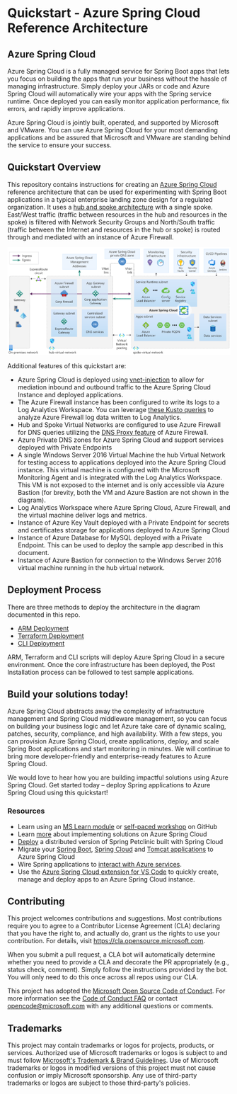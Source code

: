 # Quickstart - Azure Spring Cloud Reference Architecture

## Azure Spring Cloud

Azure Spring Cloud is a fully managed service for Spring Boot apps that lets you focus on 
building the apps that run your business without the hassle of managing infrastructure. 
Simply deploy your JARs or code and Azure Spring Cloud will automatically wire your apps with 
the Spring service runtime. Once deployed you can easily monitor application performance, 
fix errors, and rapidly improve applications.

Azure Spring Cloud is jointly built, operated, and supported by Microsoft and VMware. 
You can use Azure Spring Cloud for your most demanding applications and be assured 
that Microsoft and VMware are standing behind the service to ensure your success.

## Quickstart Overview

This repository contains instructions for creating an 
[Azure Spring Cloud](https://docs.microsoft.com/en-us/azure/spring-cloud/spring-cloud-overview)
reference architecture that can be used for experimenting with Spring Boot 
applications in a typical enterprise landing zone design for a regulated organization. 
It uses a [hub and spoke architecture](https://docs.microsoft.com/en-us/azure/architecture/reference-architectures/hybrid-networking/hub-spoke) 
with a single spoke.  East/West traffic (traffic between resources in the hub and resources in the 
spoke) is filtered with Network Security Groups and North/South traffic (traffic between the 
Internet and resources in the hub or spoke) is routed through and mediated with an instance of 
Azure Firewall.  

![lab image](images/architecture-private.svg)

Additional features of this quickstart are:

* Azure Spring Cloud is deployed using [vnet-injection](https://docs.microsoft.com/en-us/azure/spring-cloud/spring-cloud-tutorial-deploy-in-azure-virtual-network) 
to allow for mediation inbound and outbound traffic to the Azure Spring Cloud Instance and deployed applications.
* The Azure Firewall instance has been configured to write its logs to a Log Analytics Workspace. 
You can leverage [these Kusto queries](https://docs.microsoft.com/en-us/azure/firewall/log-analytics-samples) 
to analyze Azure Firewall log data written to Log Analytics.
* Hub and Spoke Virtual Networks are configured to use Azure Firewall for DNS queries 
utilizing the [DNS Proxy feature](https://docs.microsoft.com/en-us/azure/firewall/dns-settings#dns-proxy) 
of Azure Firewall.
* Azure Private DNS zones for Azure Spring Cloud and support services deployed with Private Endpoints
* A single Windows Server 2016 Virtual Machine the hub Virtual Network for testing access to 
applications deployed into the Azure Spring Cloud instance.  This virtual machine is configured 
with the Microsoft Monitoring Agent and is integrated with the Log Analytics Workspace. This VM is 
not exposed to the internet and is only accessible via Azure Bastion (for brevity, both the VM and Azure
Bastion are not shown in the diagram).
* Log Analytics Workspace where Azure Spring Cloud, Azure Firewall, and the virtual machine deliver 
logs and metrics.
* Instance of Azure Key Vault deployed with a Private Endpoint for secrets and certificates storage 
for applications deployed to Azure Spring Cloud
* Instance of Azure Database for MySQL deployed with a Private Endpoint.  This can be used to deploy 
the sample app described in this document.
* Instance of Azure Bastion for connection to the Windows Server 2016 virtual machine running in the hub virtual network.

## Deployment Process

There are three methods to deploy the architecture in the diagram documented in this repo.

* [ARM Deployment](/ARM)
* [Terraform Deployment](/terraform)
* [CLI Deployment](/CLI)

ARM, Terraform and CLI scripts will deploy Azure Spring Cloud in a secure environment. Once the core 
infrastructure has been deployed, the Post Installation process can be followed to test sample 
applications.

## Build your solutions today!

Azure Spring Cloud abstracts away the complexity of infrastructure management and Spring Cloud 
middleware management, so you can focus on building your business logic and let Azure take care 
of dynamic scaling, patches, security, compliance, and high availability. With a few steps, 
you can provision Azure Spring Cloud, create applications, deploy, and scale Spring Boot applications
 and start monitoring in minutes. We will continue to bring more developer-friendly and 
 enterprise-ready features to Azure Spring Cloud. 

We would love to hear how you are building impactful solutions using Azure Spring Cloud. 
Get started today – deploy Spring applications to Azure Spring Cloud using this quickstart!

### Resources
* Learn using an [MS Learn module](https://docs.microsoft.com/en-us/learn/modules/azure-spring-cloud-workshop/)
 or [self-paced workshop](https://github.com/microsoft/azure-spring-cloud-training) on GitHub
* Learn [more](https://docs.microsoft.com/en-us/azure/spring-cloud/) about implementing solutions on Azure Spring Cloud
* [Deploy](https://github.com/Azure-Samples/spring-petclinic-microservices) a distributed version of Spring Petclinic built with Spring Cloud
* Migrate your [Spring Boot](https://docs.microsoft.com/en-us/azure/developer/java/migration/migrate-spring-boot-to-azure-spring-cloud), 
[Spring Cloud](https://docs.microsoft.com/en-us/azure/developer/java/migration/migrate-spring-cloud-to-azure-spring-cloud) and 
[Tomcat applications](https://aka.ms/migrate-tomcat-to-azure-spring-cloud-service) to Azure Spring Cloud
* Wire Spring applications to [interact with Azure services](https://docs.microsoft.com/en-us/azure/developer/java/spring-framework/).
* Use the [Azure Spring Cloud extension for VS Code](https://marketplace.visualstudio.com/items?itemName=vscjava.vscode-azurespringcloud) to quickly create, manage and deploy apps to an Azure Spring Cloud instance.

## Contributing

This project welcomes contributions and suggestions.  Most contributions require you to agree to a
Contributor License Agreement (CLA) declaring that you have the right to, and actually do, grant us
the rights to use your contribution. For details, visit https://cla.opensource.microsoft.com.

When you submit a pull request, a CLA bot will automatically determine whether you need to provide
a CLA and decorate the PR appropriately (e.g., status check, comment). Simply follow the instructions
provided by the bot. You will only need to do this once across all repos using our CLA.

This project has adopted the [Microsoft Open Source Code of Conduct](https://opensource.microsoft.com/codeofconduct/).
For more information see the [Code of Conduct FAQ](https://opensource.microsoft.com/codeofconduct/faq/) or
contact [opencode@microsoft.com](mailto:opencode@microsoft.com) with any additional questions or comments.

## Trademarks

This project may contain trademarks or logos for projects, products, or services. Authorized use of Microsoft 
trademarks or logos is subject to and must follow 
[Microsoft's Trademark & Brand Guidelines](https://www.microsoft.com/en-us/legal/intellectualproperty/trademarks/usage/general).
Use of Microsoft trademarks or logos in modified versions of this project must not cause confusion or imply Microsoft sponsorship.
Any use of third-party trademarks or logos are subject to those third-party's policies.

